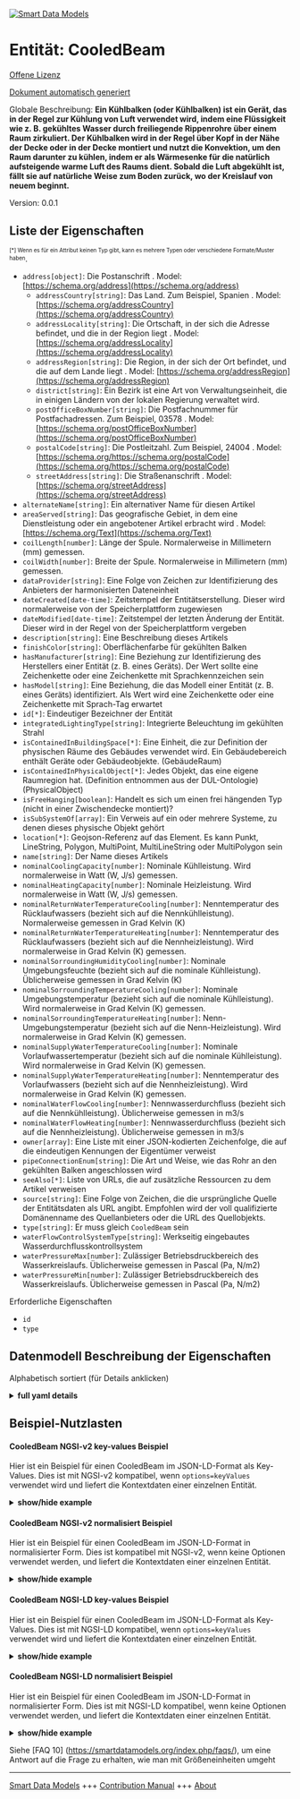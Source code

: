 <!-- 10-Header -->  
[![Smart Data Models](https://smartdatamodels.org/wp-content/uploads/2022/01/SmartDataModels_logo.png "Logo")](https://smartdatamodels.org)  
Entität: CooledBeam  
===================<!-- /10-Header -->  
<!-- 15-License -->  
[Offene Lizenz](https://github.com/smart-data-models//dataModel.S4BLDG/blob/master/CooledBeam/LICENSE.md)  
[Dokument automatisch generiert](https://docs.google.com/presentation/d/e/2PACX-1vTs-Ng5dIAwkg91oTTUdt8ua7woBXhPnwavZ0FxgR8BsAI_Ek3C5q97Nd94HS8KhP-r_quD4H0fgyt3/pub?start=false&loop=false&delayms=3000#slide=id.gb715ace035_0_60)  
<!-- /15-License -->  
<!-- 20-Description -->  
Globale Beschreibung: **Ein Kühlbalken (oder Kühlbalken) ist ein Gerät, das in der Regel zur Kühlung von Luft verwendet wird, indem eine Flüssigkeit wie z. B. gekühltes Wasser durch freiliegende Rippenrohre über einem Raum zirkuliert. Der Kühlbalken wird in der Regel über Kopf in der Nähe der Decke oder in der Decke montiert und nutzt die Konvektion, um den Raum darunter zu kühlen, indem er als Wärmesenke für die natürlich aufsteigende warme Luft des Raums dient. Sobald die Luft abgekühlt ist, fällt sie auf natürliche Weise zum Boden zurück, wo der Kreislauf von neuem beginnt.**  
Version: 0.0.1  
<!-- /20-Description -->  
<!-- 30-PropertiesList -->  

## Liste der Eigenschaften  

<sup><sub>[*] Wenn es für ein Attribut keinen Typ gibt, kann es mehrere Typen oder verschiedene Formate/Muster haben</sub></sup>.  
- `address[object]`: Die Postanschrift  . Model: [https://schema.org/address](https://schema.org/address)	- `addressCountry[string]`: Das Land. Zum Beispiel, Spanien  . Model: [https://schema.org/addressCountry](https://schema.org/addressCountry)  
	- `addressLocality[string]`: Die Ortschaft, in der sich die Adresse befindet, und die in der Region liegt  . Model: [https://schema.org/addressLocality](https://schema.org/addressLocality)  
	- `addressRegion[string]`: Die Region, in der sich der Ort befindet, und die auf dem Lande liegt  . Model: [https://schema.org/addressRegion](https://schema.org/addressRegion)  
	- `district[string]`: Ein Bezirk ist eine Art von Verwaltungseinheit, die in einigen Ländern von der lokalen Regierung verwaltet wird.    
	- `postOfficeBoxNumber[string]`: Die Postfachnummer für Postfachadressen. Zum Beispiel, 03578  . Model: [https://schema.org/postOfficeBoxNumber](https://schema.org/postOfficeBoxNumber)  
	- `postalCode[string]`: Die Postleitzahl. Zum Beispiel, 24004  . Model: [https://schema.org/https://schema.org/postalCode](https://schema.org/https://schema.org/postalCode)  
	- `streetAddress[string]`: Die Straßenanschrift  . Model: [https://schema.org/streetAddress](https://schema.org/streetAddress)  
- `alternateName[string]`: Ein alternativer Name für diesen Artikel  - `areaServed[string]`: Das geografische Gebiet, in dem eine Dienstleistung oder ein angebotener Artikel erbracht wird  . Model: [https://schema.org/Text](https://schema.org/Text)- `coilLength[number]`: Länge der Spule. Normalerweise in Millimetern (mm) gemessen.  - `coilWidth[number]`: Breite der Spule. Normalerweise in Millimetern (mm) gemessen.  - `dataProvider[string]`: Eine Folge von Zeichen zur Identifizierung des Anbieters der harmonisierten Dateneinheit  - `dateCreated[date-time]`: Zeitstempel der Entitätserstellung. Dieser wird normalerweise von der Speicherplattform zugewiesen  - `dateModified[date-time]`: Zeitstempel der letzten Änderung der Entität. Dieser wird in der Regel von der Speicherplattform vergeben  - `description[string]`: Eine Beschreibung dieses Artikels  - `finishColor[string]`: Oberflächenfarbe für gekühlten Balken  - `hasManufacturer[string]`: Eine Beziehung zur Identifizierung des Herstellers einer Entität (z. B. eines Geräts). Der Wert sollte eine Zeichenkette oder eine Zeichenkette mit Sprachkennzeichen sein  - `hasModel[string]`: Eine Beziehung, die das Modell einer Entität (z. B. eines Geräts) identifiziert. Als Wert wird eine Zeichenkette oder eine Zeichenkette mit Sprach-Tag erwartet  - `id[*]`: Eindeutiger Bezeichner der Entität  - `integratedLightingType[string]`: Integrierte Beleuchtung im gekühlten Strahl  - `isContainedInBuildingSpace[*]`: Eine Einheit, die zur Definition der physischen Räume des Gebäudes verwendet wird. Ein Gebäudebereich enthält Geräte oder Gebäudeobjekte. (GebäudeRaum)  - `isContainedInPhysicalObject[*]`: Jedes Objekt, das eine eigene Raumregion hat.  (Definition entnommen aus der DUL-Ontologie) (PhysicalObject)  - `isFreeHanging[boolean]`: Handelt es sich um einen frei hängenden Typ (nicht in einer Zwischendecke montiert)?  - `isSubSystemOf[array]`: Ein Verweis auf ein oder mehrere Systeme, zu denen dieses physische Objekt gehört  - `location[*]`: Geojson-Referenz auf das Element. Es kann Punkt, LineString, Polygon, MultiPoint, MultiLineString oder MultiPolygon sein  - `name[string]`: Der Name dieses Artikels  - `nominalCoolingCapacity[number]`: Nominale Kühlleistung. Wird normalerweise in Watt (W, J/s) gemessen.  - `nominalHeatingCapacity[number]`: Nominale Heizleistung. Wird normalerweise in Watt (W, J/s) gemessen.  - `nominalReturnWaterTemperatureCooling[number]`: Nenntemperatur des Rücklaufwassers (bezieht sich auf die Nennkühlleistung). Normalerweise gemessen in Grad Kelvin (K)  - `nominalReturnWaterTemperatureHeating[number]`: Nenntemperatur des Rücklaufwassers (bezieht sich auf die Nennheizleistung). Wird normalerweise in Grad Kelvin (K) gemessen.  - `nominalSorroundingHumidityCooling[number]`: Nominale Umgebungsfeuchte (bezieht sich auf die nominale Kühlleistung). Üblicherweise gemessen in Grad Kelvin (K)  - `nominalSorroundingTemperatureCooling[number]`: Nominale Umgebungstemperatur (bezieht sich auf die nominale Kühlleistung). Wird normalerweise in Grad Kelvin (K) gemessen.  - `nominalSorroundingTemperatureHeating[number]`: Nenn-Umgebungstemperatur (bezieht sich auf die Nenn-Heizleistung). Wird normalerweise in Grad Kelvin (K) gemessen.  - `nominalSupplyWaterTemperatureCooling[number]`: Nominale Vorlaufwassertemperatur (bezieht sich auf die nominale Kühlleistung). Wird normalerweise in Grad Kelvin (K) gemessen.  - `nominalSupplyWaterTemperatureHeating[number]`: Nenntemperatur des Vorlaufwassers (bezieht sich auf die Nennheizleistung). Wird normalerweise in Grad Kelvin (K) gemessen.  - `nominalWaterFlowCooling[number]`: Nennwasserdurchfluss (bezieht sich auf die Nennkühlleistung). Üblicherweise gemessen in m3/s  - `nominalWaterFlowHeating[number]`: Nennwasserdurchfluss (bezieht sich auf die Nennheizleistung). Üblicherweise gemessen in m3/s  - `owner[array]`: Eine Liste mit einer JSON-kodierten Zeichenfolge, die auf die eindeutigen Kennungen der Eigentümer verweist  - `pipeConnectionEnum[string]`: Die Art und Weise, wie das Rohr an den gekühlten Balken angeschlossen wird  - `seeAlso[*]`: Liste von URLs, die auf zusätzliche Ressourcen zu dem Artikel verweisen  - `source[string]`: Eine Folge von Zeichen, die die ursprüngliche Quelle der Entitätsdaten als URL angibt. Empfohlen wird der voll qualifizierte Domänenname des Quellanbieters oder die URL des Quellobjekts.  - `type[string]`: Er muss gleich `CooledBeam` sein  - `waterFlowControlSystemType[string]`: Werkseitig eingebautes Wasserdurchflusskontrollsystem  - `waterPressureMax[number]`: Zulässiger Betriebsdruckbereich des Wasserkreislaufs. Üblicherweise gemessen in Pascal (Pa, N/m2)  - `waterPressureMin[number]`: Zulässiger Betriebsdruckbereich des Wasserkreislaufs. Üblicherweise gemessen in Pascal (Pa, N/m2)  <!-- /30-PropertiesList -->  
<!-- 35-RequiredProperties -->  
Erforderliche Eigenschaften  
- `id`  - `type`  <!-- /35-RequiredProperties -->  
<!-- 40-RequiredProperties -->  
<!-- /40-RequiredProperties -->  
<!-- 50-DataModelHeader -->  
## Datenmodell Beschreibung der Eigenschaften  
Alphabetisch sortiert (für Details anklicken)  
<!-- /50-DataModelHeader -->  
<!-- 60-ModelYaml -->  
<details><summary><strong>full yaml details</strong></summary>    
```yaml  
CooledBeam:    
  description: 'A cooled beam (or chilled beam) is a device typically used to cool air by circulating a fluid such as chilled water through exposed finned tubes above a space. Typically mounted overhead near or within a ceiling, the cooled beam uses convection to cool the space below it by acting as a heat sink for the naturally rising warm air of the space. Once cooled, the air naturally drops back to the floor where the cycle begins again.'    
  properties:    
    address:    
      description: The mailing address    
      properties:    
        addressCountry:    
          description: 'The country. For example, Spain'    
          type: string    
          x-ngsi:    
            model: https://schema.org/addressCountry    
            type: Property    
        addressLocality:    
          description: 'The locality in which the street address is, and which is in the region'    
          type: string    
          x-ngsi:    
            model: https://schema.org/addressLocality    
            type: Property    
        addressRegion:    
          description: 'The region in which the locality is, and which is in the country'    
          type: string    
          x-ngsi:    
            model: https://schema.org/addressRegion    
            type: Property    
        district:    
          description: 'A district is a type of administrative division that, in some countries, is managed by the local government'    
          type: string    
          x-ngsi:    
            type: Property    
        postOfficeBoxNumber:    
          description: 'The post office box number for PO box addresses. For example, 03578'    
          type: string    
          x-ngsi:    
            model: https://schema.org/postOfficeBoxNumber    
            type: Property    
        postalCode:    
          description: 'The postal code. For example, 24004'    
          type: string    
          x-ngsi:    
            model: https://schema.org/https://schema.org/postalCode    
            type: Property    
        streetAddress:    
          description: The street address    
          type: string    
          x-ngsi:    
            model: https://schema.org/streetAddress    
            type: Property    
        streetNr:    
          description: Number identifying a specific property on a public street    
          type: string    
          x-ngsi:    
            type: Property    
      type: object    
      x-ngsi:    
        model: https://schema.org/address    
        type: Property    
    alternateName:    
      description: An alternative name for this item    
      type: string    
      x-ngsi:    
        type: Property    
    areaServed:    
      description: The geographic area where a service or offered item is provided    
      type: string    
      x-ngsi:    
        model: https://schema.org/Text    
        type: Property    
    coilLength:    
      description: Length of coil. Usually measured in millimeters (mm)    
      type: number    
      x-ngsi:    
        type: Property    
    coilWidth:    
      description: Width of coil. Usually measured in millimeters (mm    
      type: number    
      x-ngsi:    
        type: Property    
    dataProvider:    
      description: A sequence of characters identifying the provider of the harmonised data entity    
      type: string    
      x-ngsi:    
        type: Property    
    dateCreated:    
      description: Entity creation timestamp. This will usually be allocated by the storage platform    
      format: date-time    
      type: string    
      x-ngsi:    
        type: Property    
    dateModified:    
      description: Timestamp of the last modification of the entity. This will usually be allocated by the storage platform    
      format: date-time    
      type: string    
      x-ngsi:    
        type: Property    
    description:    
      description: A description of this item    
      type: string    
      x-ngsi:    
        type: Property    
    finishColor:    
      description: Finish color for cooled beam    
      type: string    
      x-ngsi:    
        type: Property    
    hasManufacturer:    
      description: 'A relationship identifying the manufacturer of an entity (e.g., device). The value is expected to be a string or a string with language tag'    
      type: string    
      x-ngsi:    
        type: Property    
    hasModel:    
      description: 'A relationship identifying the model of an entity (e.g., device). The value is expected to be a string or a string with language tag'    
      type: string    
      x-ngsi:    
        type: Property    
    id:    
      anyOf:    
        - description: Identifier format of any NGSI entity    
          maxLength: 256    
          minLength: 1    
          pattern: ^[\w\-\.\{\}\$\+\*\[\]`|~^@!,:\\]+$    
          type: string    
          x-ngsi:    
            type: Property    
        - description: Identifier format of any NGSI entity    
          format: uri    
          type: string    
          x-ngsi:    
            type: Property    
      description: Unique identifier of the entity    
      x-ngsi:    
        type: Property    
    integratedLightingType:    
      description: Integrated lighting in cooled beam    
      type: string    
      x-ngsi:    
        type: Property    
    isContainedInBuildingSpace:    
      anyOf:    
        - description: Identifier format of any NGSI entity    
          maxLength: 256    
          minLength: 1    
          pattern: ^[\w\-\.\{\}\$\+\*\[\]`|~^@!,:\\]+$    
          type: string    
          x-ngsi:    
            type: Property    
        - description: Identifier format of any NGSI entity    
          format: uri    
          type: string    
          x-ngsi:    
            type: Property    
      description: An entity used to define the physical spaces of the building. A building space contains devices or building objects. (BuildingSpace)    
      x-ngsi:    
        type: Property    
    isContainedInPhysicalObject:    
      anyOf:    
        - description: Identifier format of any NGSI entity    
          maxLength: 256    
          minLength: 1    
          pattern: ^[\w\-\.\{\}\$\+\*\[\]`|~^@!,:\\]+$    
          type: string    
          x-ngsi:    
            type: Property    
        - description: Identifier format of any NGSI entity    
          format: uri    
          type: string    
          x-ngsi:    
            type: Property    
      description: Any Object that has a proper space region.  (Definition extracted from DUL ontology) (PhysicalObject)    
      x-ngsi:    
        type: Property    
    isFreeHanging:    
      description: 'Is it free hanging type (not mounted in a false ceiling)?'    
      type: boolean    
      x-ngsi:    
        type: Property    
    isSubSystemOf:    
      description: A reference to a system(s) that this Physical Object is part of    
      items:    
        anyOf:    
          - description: Identifier format of any NGSI entity    
            maxLength: 256    
            minLength: 1    
            pattern: ^[\w\-\.\{\}\$\+\*\[\]`|~^@!,:\\]+$    
            type: string    
            x-ngsi:    
              type: Property    
          - description: Identifier format of any NGSI entity    
            format: uri    
            type: string    
            x-ngsi:    
              type: Property    
        description: Unique identifier of the entity    
        x-ngsi:    
          type: Property    
      type: array    
      x-ngsi:    
        type: Relationship    
    location:    
      description: 'Geojson reference to the item. It can be Point, LineString, Polygon, MultiPoint, MultiLineString or MultiPolygon'    
      oneOf:    
        - description: Geojson reference to the item. Point    
          properties:    
            bbox:    
              items:    
                type: number    
              minItems: 4    
              type: array    
            coordinates:    
              items:    
                type: number    
              minItems: 2    
              type: array    
            type:    
              enum:    
                - Point    
              type: string    
          required:    
            - type    
            - coordinates    
          title: GeoJSON Point    
          type: object    
          x-ngsi:    
            type: GeoProperty    
        - description: Geojson reference to the item. LineString    
          properties:    
            bbox:    
              items:    
                type: number    
              minItems: 4    
              type: array    
            coordinates:    
              items:    
                items:    
                  type: number    
                minItems: 2    
                type: array    
              minItems: 2    
              type: array    
            type:    
              enum:    
                - LineString    
              type: string    
          required:    
            - type    
            - coordinates    
          title: GeoJSON LineString    
          type: object    
          x-ngsi:    
            type: GeoProperty    
        - description: Geojson reference to the item. Polygon    
          properties:    
            bbox:    
              items:    
                type: number    
              minItems: 4    
              type: array    
            coordinates:    
              items:    
                items:    
                  items:    
                    type: number    
                  minItems: 2    
                  type: array    
                minItems: 4    
                type: array    
              type: array    
            type:    
              enum:    
                - Polygon    
              type: string    
          required:    
            - type    
            - coordinates    
          title: GeoJSON Polygon    
          type: object    
          x-ngsi:    
            type: GeoProperty    
        - description: Geojson reference to the item. MultiPoint    
          properties:    
            bbox:    
              items:    
                type: number    
              minItems: 4    
              type: array    
            coordinates:    
              items:    
                items:    
                  type: number    
                minItems: 2    
                type: array    
              type: array    
            type:    
              enum:    
                - MultiPoint    
              type: string    
          required:    
            - type    
            - coordinates    
          title: GeoJSON MultiPoint    
          type: object    
          x-ngsi:    
            type: GeoProperty    
        - description: Geojson reference to the item. MultiLineString    
          properties:    
            bbox:    
              items:    
                type: number    
              minItems: 4    
              type: array    
            coordinates:    
              items:    
                items:    
                  items:    
                    type: number    
                  minItems: 2    
                  type: array    
                minItems: 2    
                type: array    
              type: array    
            type:    
              enum:    
                - MultiLineString    
              type: string    
          required:    
            - type    
            - coordinates    
          title: GeoJSON MultiLineString    
          type: object    
          x-ngsi:    
            type: GeoProperty    
        - description: Geojson reference to the item. MultiLineString    
          properties:    
            bbox:    
              items:    
                type: number    
              minItems: 4    
              type: array    
            coordinates:    
              items:    
                items:    
                  items:    
                    items:    
                      type: number    
                    minItems: 2    
                    type: array    
                  minItems: 4    
                  type: array    
                type: array    
              type: array    
            type:    
              enum:    
                - MultiPolygon    
              type: string    
          required:    
            - type    
            - coordinates    
          title: GeoJSON MultiPolygon    
          type: object    
          x-ngsi:    
            type: GeoProperty    
      x-ngsi:    
        type: GeoProperty    
    name:    
      description: The name of this item    
      type: string    
      x-ngsi:    
        type: Property    
    nominalCoolingCapacity:    
      description: 'Nominal cooling capacity. Usually measured in Watts (W, J/s)'    
      type: number    
      x-ngsi:    
        type: Property    
    nominalHeatingCapacity:    
      description: 'Nominal heating capacity. Usually measured in Watts (W, J/s)'    
      type: number    
      x-ngsi:    
        type: Property    
    nominalReturnWaterTemperatureCooling:    
      description: Nominal return water temperature (refers to nominal cooling capacity). Usually measured in degrees Kelvin (K)    
      type: number    
      x-ngsi:    
        type: Property    
    nominalReturnWaterTemperatureHeating:    
      description: Nominal return water temperature (refers to nominal heating capacity). Usually measured in degrees Kelvin (K)    
      type: number    
      x-ngsi:    
        type: Property    
    nominalSorroundingHumidityCooling:    
      description: Nominal surrounding humidity (refers to nominal cooling capacity). Usually measured in degrees Kelvin (K)    
      type: number    
      x-ngsi:    
        type: Property    
    nominalSorroundingTemperatureCooling:    
      description: Nominal surrounding temperature (refers to nominal cooling capacity). Usually measured in degrees Kelvin (K)    
      type: number    
      x-ngsi:    
        type: Property    
    nominalSorroundingTemperatureHeating:    
      description: Nominal surrounding temperature (refers to nominal heating capacity). Usually measured in degrees Kelvin (K)    
      type: number    
      x-ngsi:    
        type: Property    
    nominalSupplyWaterTemperatureCooling:    
      description: Nominal supply water temperature (refers to nominal cooling capacity). Usually measured in degrees Kelvin (K)    
      type: number    
      x-ngsi:    
        type: Property    
    nominalSupplyWaterTemperatureHeating:    
      description: Nominal supply water temperature (refers to nominal heating capacity). Usually measured in degrees Kelvin (K)    
      type: number    
      x-ngsi:    
        type: Property    
    nominalWaterFlowCooling:    
      description: Nominal water flow (refers to nominal cooling capacity). Usually measured in m3/s    
      type: number    
      x-ngsi:    
        type: Property    
    nominalWaterFlowHeating:    
      description: Nominal water flow (refers to nominal heating capacity). Usually measured in m3/s    
      type: number    
      x-ngsi:    
        type: Property    
    owner:    
      description: A List containing a JSON encoded sequence of characters referencing the unique Ids of the owner(s)    
      items:    
        anyOf:    
          - description: Identifier format of any NGSI entity    
            maxLength: 256    
            minLength: 1    
            pattern: ^[\w\-\.\{\}\$\+\*\[\]`|~^@!,:\\]+$    
            type: string    
            x-ngsi:    
              type: Property    
          - description: Identifier format of any NGSI entity    
            format: uri    
            type: string    
            x-ngsi:    
              type: Property    
        description: Unique identifier of the entity    
        x-ngsi:    
          type: Property    
      type: array    
      x-ngsi:    
        type: Property    
    pipeConnectionEnum:    
      description: The manner in which the pipe connection is made to the cooled beam    
      type: string    
      x-ngsi:    
        type: Property    
    seeAlso:    
      description: list of uri pointing to additional resources about the item    
      oneOf:    
        - items:    
            format: uri    
            type: string    
          minItems: 1    
          type: array    
        - format: uri    
          type: string    
      x-ngsi:    
        type: Property    
    source:    
      description: 'A sequence of characters giving the original source of the entity data as a URL. Recommended to be the fully qualified domain name of the source provider, or the URL to the source object'    
      type: string    
      x-ngsi:    
        type: Property    
    type:    
      description: It must be equal to `CooledBeam`    
      enum:    
        - CooledBeam    
      type: string    
      x-ngsi:    
        type: Property    
    waterFlowControlSystemType:    
      description: Factory fitted waterflow control system    
      type: string    
      x-ngsi:    
        type: Property    
    waterPressureMax:    
      description: 'Allowable water circuit working pressure range. Usually measured in Pascals (Pa, N/m2)'    
      type: number    
      x-ngsi:    
        type: Property    
    waterPressureMin:    
      description: 'Allowable water circuit working pressure range. Usually measured in Pascals (Pa, N/m2)'    
      type: number    
      x-ngsi:    
        type: Property    
  required:    
    - id    
    - type    
  type: object    
  x-derived-from: "https://saref.etsi.org/saref4bldg/v1.1.2/#s4bldg:CooledBeam"    
  x-disclaimer: 'Redistribution and use in source and binary forms, with or without modification, are permitted  provided that the license conditions are met. Copyleft (c) 2022 Contributors to Smart Data Models Program'    
  x-license-url: https://github.com/smart-data-models/dataModel.S4BLDG/blob/master/CooledBeam/LICENSE.md    
  x-model-schema: https://smart-data-models.github.com/dataModel.SAREF4BLDG/CooledBeam/schema.json    
  x-model-tags: SAREF CooledBeam    
  x-version: 0.0.1    
```  
</details>    
<!-- /60-ModelYaml -->  
<!-- 70-MiddleNotes -->  
<!-- /70-MiddleNotes -->  
<!-- 80-Examples -->  
## Beispiel-Nutzlasten  
#### CooledBeam NGSI-v2 key-values Beispiel  
Hier ist ein Beispiel für einen CooledBeam im JSON-LD-Format als Key-Values. Dies ist mit NGSI-v2 kompatibel, wenn `options=keyValues` verwendet wird und liefert die Kontextdaten einer einzelnen Entität.  
<details><summary><strong>show/hide example</strong></summary>    
```json  
{  
  "id": "urn:ngsi-ld:CooledBeam:82040ca8-778f-478d-a8fd-28485704919f",  
  "type": "CooledBeam",  
  "coilLength": 0.12136965337189098,  
  "coilWidth": 0.9739362570796377,  
  "finishColor": "deposit",  
  "integratedLightingType": "Metrics",  
  "isFreeHanging": false,  
  "nominalCoolingCapacity": 0.25517130161811685,  
  "nominalHeatingCapacity": 0.979299961039553,  
  "nominalReturnWaterTemperatureCooling": 0.8331575990645163,  
  "nominalReturnWaterTemperatureHeating": 0.8257910510708837,  
  "nominalSorroundingHumidityCooling": 0.08831404123432451,  
  "nominalSorroundingTemperatureCooling": 0.8951747110468832,  
  "nominalSorroundingTemperatureHeating": 0.7722529144575002,  
  "nominalSupplyWaterTemperatureCooling": 0.510069259798832,  
  "nominalSupplyWaterTemperatureHeating": 0.9682117435710755,  
  "nominalWaterFlowCooling": 0.640621498291464,  
  "nominalWaterFlowHeating": 0.3754874763938201,  
  "pipeConnectionEnum": "Falls",  
  "waterFlowControlSystemType": "Forks",  
  "waterPressureMax": 0.6809509740238233,  
  "waterPressureMin": 0.3372474470208946,  
  "isContainedInBuildingSpace": "urn:ngsi-ld:BuildingSpace:29882bc5-9d20-4d25-b276-5bdf4f6981e1",  
  "isContainedInPhysicalObject": "urn:ngsi-ld:PhysicalObject:13d83cbf-6e67-4d40-85da-46a7032fbde9",  
  "isSubSystemOf": [  
    "urn:ngsi-ld:System:dfeed4f8-88d6-4475-89b3-71faa705f8a4",  
    "urn:ngsi-ld:System:23813ba9-d7b1-475b-b245-c32d08798cc3",  
    "urn:ngsi-ld:System:daa546ea-d20c-4761-98b2-e17e050b4625"  
  ],  
  "hasManufacturer": "CooledBeam Company Inc.",  
  "hasModel": "CooledBeam 0.1.2",  
  "dateCreated": "2023-01-26T05:29:03Z",  
  "dateModified": "2023-01-26T10:03:56Z",  
  "source": "Import",  
  "name": "CooledBeam",  
  "alternateName": "CooledBeam type 2",  
  "description": "CooledBeam of limited CooledBeam types",  
  "dataProvider": "IFC file"  
}  
```  
</details>  
#### CooledBeam NGSI-v2 normalisiert Beispiel  
Hier ist ein Beispiel für einen CooledBeam im JSON-LD-Format in normalisierter Form. Dies ist kompatibel mit NGSI-v2, wenn keine Optionen verwendet werden, und liefert die Kontextdaten einer einzelnen Entität.  
<details><summary><strong>show/hide example</strong></summary>    
```json  
{  
  "id": "urn:ngsi-ld:CooledBeam:38dcdd25-ae94-441c-8409-218ec91e3006",  
  "type": "CooledBeam",  
  "coilLength": {  
    "type": "Measurement",  
    "value": 0.4277226249853211  
  },  
  "coilWidth": {  
    "type": "Measurement",  
    "value":0.6183775851562611  
  },  
  "finishColor": {  
    "type": "Text",  
    "value": "Associate"  
  },  
  "integratedLightingType": {  
    "type": "Text",  
    "value": "Washington"  
  },  
  "isFreeHanging": {  
    "type": "Boolean",  
    "value": false  
  },  
  "nominalCoolingCapacity": {  
    "type": "Measurement",  
    "value":0.45857043485420457  
  },  
  "nominalHeatingCapacity": {  
    "type": "Measurement",  
    "value":  0.37812382267356337  
  },  
  "nominalReturnWaterTemperatureCooling": {  
    "type": "Measurement",  
    "value":  0.973742767691913  
  },  
  "nominalReturnWaterTemperatureHeating": {  
    "type": "Measurement",  
    "value":  0.6848085584395665  
  },  
  "nominalSorroundingHumidityCooling": {  
    "type": "Measurement",  
    "value":  0.4100986776385609  
  },  
  "nominalSorroundingTemperatureCooling": {  
    "type": "Measurement",  
    "value":  0.039909771141081074  
  },  
  "nominalSorroundingTemperatureHeating": {  
    "type": "Measurement",  
    "value":  0.3023923557796515  
  },  
  "nominalSupplyWaterTemperatureCooling": {  
    "type": "Measurement",  
    "value":  0.7562940127899793  
  },  
  "nominalSupplyWaterTemperatureHeating": {  
    "type": "Measurement",  
    "value":  0.31198678394809454  
  },  
  "nominalWaterFlowCooling": {  
    "type": "Measurement",  
    "value":  0.40924277893308847  
  },  
  "nominalWaterFlowHeating": {  
    "type": "Measurement",  
    "value":  0.9345939456733873  
  },  
  "pipeConnectionEnum": {  
    "type": "Text",  
    "value": "extensible"  
  },  
  "waterFlowControlSystemType": {  
    "type": "Text",  
    "value": "Interactions"  
  },  
  "waterPressureMax": {  
    "type": "Measurement",  
    "value":  0.07837257218461391  
  },  
  "waterPressureMin": {  
    "type": "Measurement",  
    "value": 0.03742669539477306  
  },  
  "isContainedInBuildingSpace": {  
    "type": "URI",  
    "value": "urn:ngsi-ld:BuildingSpace:3e03fe30-3728-4867-ab51-b147c2d3e63b"  
  },  
  "isContainedInPhysicalObject": {  
    "type": "URI",  
    "value": "urn:ngsi-ld:PhysicalObject:cfd9df05-18b1-44f4-b1ee-da55226255e9"  
  },  
  "isSubSystemOf": {  
    "type": "array",  
    "value": [  
      {  
        "type": "URI",  
        "value": "urn:ngsi-ld:System:a4b0cda0-b373-4ae9-b2c7-e2cff5429e1e"  
      },  
      {  
        "type": "URI",  
        "value": "urn:ngsi-ld:System:216f6f83-8bd1-456f-9bed-36dbec41a3aa"  
      },  
      {  
        "type": "URI",  
        "value": "urn:ngsi-ld:System:d19ccffa-f134-46fc-8f9f-77656bb91649"  
      }  
    ]  
  },  
  "hasManufacturer": {  
    "type": "Text",  
    "value": "CooledBeam Company Inc."  
  },  
  "hasModel": {  
    "type": "Text",  
    "value": "CooledBeam 0.1.2"  
  },  
  "dateCreated": {  
    "type": "DateTime",  
    "value": "2023-01-25T21:51:06.7954024+01:00"  
  },  
  "dateModified": {  
    "type": "DateTime",  
    "value": "2023-01-26T00:15:46.9435362+01:00"  
  },  
  "source": {  
    "type": "Text",  
    "value": "Import"  
  },  
  "name": {  
    "type": "Text",  
    "value": "CooledBeam"  
  },  
  "alternateName": {  
    "type": "Text",  
    "value": "CooledBeam type 2"  
  },  
  "description": {  
    "type": "Text",  
    "value": "CooledBeam of limited CooledBeam types"  
  },  
  "dataProvider": {  
    "type": "Text",  
    "value": "IFC file"  
  }  
}  
```  
</details>  
#### CooledBeam NGSI-LD key-values Beispiel  
Hier ist ein Beispiel für einen CooledBeam im JSON-LD-Format als Key-Values. Dies ist mit NGSI-LD kompatibel, wenn `options=keyValues` verwendet wird und liefert die Kontextdaten einer einzelnen Entität.  
<details><summary><strong>show/hide example</strong></summary>    
```json  
{  
  "id": "urn:ngsi-ld:CooledBeam:82040ca8-778f-478d-a8fd-28485704919f",  
  "type": "CooledBeam",  
  "coilLength": 0.12136965337189098,  
  "coilWidth": 0.9739362570796377,  
  "finishColor": "deposit",  
  "integratedLightingType": "Metrics",  
  "isFreeHanging": false,  
  "nominalCoolingCapacity": 0.25517130161811685,  
  "nominalHeatingCapacity": 0.979299961039553,  
  "nominalReturnWaterTemperatureCooling": 0.8331575990645163,  
  "nominalReturnWaterTemperatureHeating": 0.8257910510708837,  
  "nominalSorroundingHumidityCooling": 0.08831404123432451,  
  "nominalSorroundingTemperatureCooling": 0.8951747110468832,  
  "nominalSorroundingTemperatureHeating": 0.7722529144575002,  
  "nominalSupplyWaterTemperatureCooling": 0.510069259798832,  
  "nominalSupplyWaterTemperatureHeating": 0.9682117435710755,  
  "nominalWaterFlowCooling": 0.640621498291464,  
  "nominalWaterFlowHeating": 0.3754874763938201,  
  "pipeConnectionEnum": "Falls",  
  "waterFlowControlSystemType": "Forks",  
  "waterPressureMax": 0.6809509740238233,  
  "waterPressureMin": 0.3372474470208946,  
  "isContainedInBuildingSpace": "urn:ngsi-ld:BuildingSpace:29882bc5-9d20-4d25-b276-5bdf4f6981e1",  
  "isContainedInPhysicalObject": "urn:ngsi-ld:PhysicalObject:13d83cbf-6e67-4d40-85da-46a7032fbde9",  
  "isSubSystemOf": [  
    "urn:ngsi-ld:System:dfeed4f8-88d6-4475-89b3-71faa705f8a4",  
    "urn:ngsi-ld:System:23813ba9-d7b1-475b-b245-c32d08798cc3",  
    "urn:ngsi-ld:System:daa546ea-d20c-4761-98b2-e17e050b4625"  
  ],  
  "hasManufacturer": "CooledBeam Company Inc.",  
  "hasModel": "CooledBeam 0.1.2",  
  "dateCreated": "2023-01-26T05:29:03Z",  
  "dateModified": "2023-01-26T10:03:56Z",  
  "source": "Import",  
  "name": "CooledBeam",  
  "alternateName": "CooledBeam type 2",  
  "description": "CooledBeam of limited CooledBeam types",  
  "dataProvider": "IFC file",  
  "@context": [  
    "https://raw.githubusercontent.com/smart-data-models/dataModel.S4BLDG/master/context.jsonld",  
    "https://uri.etsi.org/ngsi-ld/v1/ngsi-ld-core-context.jsonld"  
  ]  
}  
```  
</details>  
#### CooledBeam NGSI-LD normalisiert Beispiel  
Hier ist ein Beispiel für einen CooledBeam im JSON-LD-Format in normalisierter Form. Dies ist mit NGSI-LD kompatibel, wenn keine Optionen verwendet werden, und liefert die Kontextdaten einer einzelnen Entität.  
<details><summary><strong>show/hide example</strong></summary>    
```json  
{  
  "id": "urn:ngsi-ld:CooledBeam:baa66543-6434-4e28-8e85-20b2b260d404",  
  "type": "CooledBeam",  
  "coilLength": {  
    "type": "Property",  
    "unitCode": "mm",  
    "observedAt": "2023-01-25T18:59:14Z",  
    "value": 0.45413352830053977  
  },  
  "coilWidth": {  
    "type": "Property",  
    "unitCode": "m",  
    "observedAt": "2023-01-26T07:44:01Z",  
    "value": 0.2692385089640058  
  },  
  "finishColor": {  
    "type": "Property",  
    "value": "indigo"  
  },  
  "integratedLightingType": {  
    "type": "Property",  
    "value": "Graphical User Interface"  
  },  
  "isFreeHanging": {  
    "type": "Property",  
    "value": false  
  },  
  "nominalCoolingCapacity": {  
    "type": "Property",  
    "unitCode": "J/s",  
    "observedAt": "2023-01-26T09:40:29Z",  
    "value": 0.3030442126473498  
  },  
  "nominalHeatingCapacity": {  
    "type": "Property",  
    "unitCode": "J/s",  
    "observedAt": "2023-01-26T02:43:04Z",  
    "value": 0.7091959285173477  
  },  
  "nominalReturnWaterTemperatureCooling": {  
    "type": "Property",  
    "unitCode": "K",  
    "observedAt": "2023-01-26T10:09:02Z",  
    "value": 0.4048762377790246  
  },  
  "nominalReturnWaterTemperatureHeating": {  
    "type": "Property",  
    "unitCode": "K",  
    "observedAt": "2023-01-26T08:24:33Z",  
    "value": 0.33261295327987683  
  },  
  "nominalSorroundingHumidityCooling": {  
    "type": "Property",  
    "unitCode": "K",  
    "observedAt": "2023-01-26T12:36:33Z",  
    "value": 0.5632800434491262  
  },  
  "nominalSorroundingTemperatureCooling": {  
    "type": "Property",  
    "unitCode": "K",  
    "observedAt": "2023-01-26T11:31:42Z",  
    "value": 0.47265451181389695  
  },  
  "nominalSorroundingTemperatureHeating": {  
    "type": "Property",  
    "unitCode": "K",  
    "observedAt": "2023-01-25T18:37:57Z",  
    "value": 0.18090042184548072  
  },  
  "nominalSupplyWaterTemperatureCooling": {  
    "type": "Property",  
    "unitCode": "K",  
    "observedAt": "2023-01-25T21:17:20Z",  
    "value": 0.9122743224756777  
  },  
  "nominalSupplyWaterTemperatureHeating": {  
    "type": "Property",  
    "unitCode": "K",  
    "observedAt": "2023-01-25T17:52:00Z",  
    "value": 0.9207552089629301  
  },  
  "nominalWaterFlowCooling": {  
    "type": "Property",  
    "unitCode": "m3/s",  
    "observedAt": "2023-01-25T15:05:33Z",  
    "value": 0.06592489938443258  
  },  
  "nominalWaterFlowHeating": {  
    "type": "Property",  
    "unitCode": "m3/s",  
    "observedAt": "2023-01-26T13:42:04Z",  
    "value": 0.3446198206084118  
  },  
  "pipeConnectionEnum": {  
    "type": "Property",  
    "value": "SSL"  
  },  
  "waterFlowControlSystemType": {  
    "type": "Property",  
    "value": "supply-chains"  
  },  
  "waterPressureMax": {  
    "type": "Property",  
    "unitCode": "N/m2",  
    "observedAt": "2023-01-25T17:35:39Z",  
    "value": 0.8610847602415933  
  },  
  "waterPressureMin": {  
    "type": "Property",  
    "unitCode": "N/m2",  
    "observedAt": "2023-01-26T03:28:09Z",  
    "value": 0.9088584704707019  
  },  
  "isContainedInBuildingSpace": {  
    "type": "Relationship",  
    "object": "urn:ngsi-ld:BuildingSpace:6689ca11-b361-48b4-950d-07edf1182e97"  
  },  
  "isContainedInPhysicalObject": {  
    "type": "Relationship",  
    "object": "urn:ngsi-ld:PhysicalObject:2e350952-8c19-46a2-a2c2-8d30c54d03cb"  
  },  
  "isSubSystemOf": [  
    {  
      "type": "Relationship",  
      "object": "urn:ngsi-ld:System:cf124c7e-8f71-424a-93b5-64643c889f30"  
    },  
    {  
      "type": "Relationship",  
      "object": "urn:ngsi-ld:System:a72f7b54-3f5c-4b66-9463-f20f7127cff6"  
    },  
    {  
      "type": "Relationship",  
      "object": "urn:ngsi-ld:System:ce488063-f9a9-44c4-ac0f-f79e2977a2d4"  
    }  
  ],  
  "hasManufacturer": {  
    "type": "Property",  
    "value": "CooledBeam Company Inc."  
  },  
  "hasModel": {  
    "type": "Property",  
    "value": "CooledBeam 0.1.2"  
  },  
  "dateCreated": {  
    "type": "Property",  
    "value": "2023-01-25T23:43:55Z"  
  },  
  "dateModified": {  
    "type": "Property",  
    "value": "2023-01-25T20:21:43Z"  
  },  
  "source": {  
    "type": "Property",  
    "value": "Import"  
  },  
  "name": {  
    "type": "Property",  
    "value": "CooledBeam"  
  },  
  "alternateName": {  
    "type": "Property",  
    "value": "CooledBeam type 2"  
  },  
  "description": {  
    "type": "Property",  
    "value": "CooledBeam of limited CooledBeam types"  
  },  
  "dataProvider": {  
    "type": "Property",  
    "value": "IFC file"  
  },  
  "@context": [  
    "https://raw.githubusercontent.com/smart-data-models/dataModel.S4BLDG/master/context.jsonld",  
    "https://uri.etsi.org/ngsi-ld/v1/ngsi-ld-core-context.jsonld"  
  ]  
}  
```  
</details><!-- /80-Examples -->  
<!-- 90-FooterNotes -->  
<!-- /90-FooterNotes -->  
<!-- 95-Units -->  
Siehe [FAQ 10] (https://smartdatamodels.org/index.php/faqs/), um eine Antwort auf die Frage zu erhalten, wie man mit Größeneinheiten umgeht  
<!-- /95-Units -->  
<!-- 97-LastFooter -->  
---  
[Smart Data Models](https://smartdatamodels.org) +++ [Contribution Manual](https://bit.ly/contribution_manual) +++ [About](https://bit.ly/Introduction_SDM)<!-- /97-LastFooter -->  
